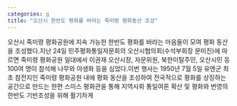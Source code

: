 ```yaml
---
categories: g
title: "오산시 한반도 평화를 바라는 죽미령 평화동산 조성"
---
```

오산시 죽미령 평화공원에 지속 가능한 한반도 평화를 바라는 마음들이 모여 평화 동산을 조성했다.지난 24일 민주평화통일자문회의 오산시협의회(수석부회장 문미진)에 따르면 죽미령 평화공원 일대에서 이권재 오산시장, 자문위원, 북한이탈주민, 오산시민 등 100여 명이 참석해 나무와 야생화 등을 심었다.이번 행사는 1950년 7월 5일 유엔군 최초 참전지인 죽미령 평화공원 내에 평화 동산을 조성하여 전국적으로 평화를 상징하는 공간으로 만드는 한편 스미스 평화관을 통해 지역사회 통일여론 확산 및 평화와 번영의 한반도 기반조성을 위해 활기차게